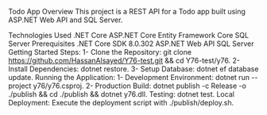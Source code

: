 Todo App
Overview
This project is a REST API for a Todo app built using ASP.NET Web API and SQL Server.

Technologies Used
.NET Core
ASP.NET Core
Entity Framework Core
SQL Server
Prerequisites
.NET Core SDK 8.0.302
ASP.NET Web API
SQL Server
Getting Started
Steps:
1- Clone the Repository: git clone https://github.com/HassanAlsayed/Y76-test.git && cd Y76-test/y76.
2- Install Dependencies: dotnet restore.
3- Setup Database: dotnet ef database update.
 Running the Application:
1- Development Environment: dotnet run --project y76/y76.csproj.
2- Production Build: dotnet publish -c Release -o ./publish && cd ./publish && dotnet y76.dll.
Testing: dotnet test.
Local Deployment: Execute the deployment script with ./publish/deploy.sh.
